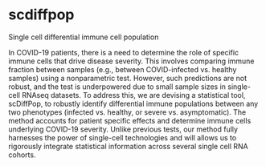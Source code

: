 # scdiffpop
Single cell differential immune cell population

In COVID-19 patients, there is a need to determine the role of specific immune cells that drive disease severity. This involves comparing immune fraction between samples (e.g., between COVID-infected vs. healthy samples) using a nonparametric test. However, such predictions are not robust, and the test is underpowered due to small sample sizes in single-cell RNAseq datasets. To address this, we are devising a statistical tool, scDiffPop, to robustly identify differential immune populations between any two phenotypes (infected vs. healthy, or severe vs. asymptomatic). The method accounts for patient specific effects and determine immune cells underlying COVID-19 severity. Unlike previous tests, our method fully harnesses the power of single-cell technologies and will allows us to rigorously integrate statistical information across several single cell RNA cohorts.
